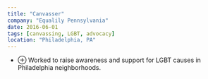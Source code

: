 ```yaml
---
title: "Canvasser"
company: "Equalily Pennsylvania"
date: 2016-06-01
tags: [canvassing, LGBT, advocacy]
location: "Philadelphia, PA"
---
```


- <span class="text-gray-500">&#8853;</span> Worked to raise awareness and support for LGBT causes in Philadelphia neighborhoods.